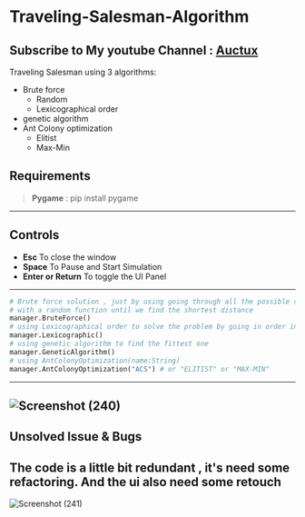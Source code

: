 # Traveling-Salesman-Algorithm
 Subscribe to My youtube Channel : [Auctux](https://www.youtube.com/c/Auctux)
 ---
 Traveling Salesman using 3 algorithms:
 - Brute force
   - Random
   - Lexicographical order
 - genetic algorithm
 - Ant Colony optimization
   - Elitist
   - Max-Min
## Requirements
> **Pygame** : pip install pygame

---
## Controls
- **Esc**   To close the window
- **Space** To Pause and Start Simulation
- **Enter or Return** To toggle the UI Panel
---
```python:main.py
# Brute force solution , just by using going through all the possible combination 
# with a random function until we find the shortest distance
manager.BruteForce() 
# using Lexicographical order to solve the problem by going in order into all the possible routes
manager.Lexicographic()
# using genetic algorithm to find the fittest one
manager.GeneticAlgorithm()
# using AntColonyOptimization(name:String) 
manager.AntColonyOptimization("ACS") # or "ELITIST" or "MAX-MIN"

```
---
![Screenshot (240)](https://user-images.githubusercontent.com/48150537/136697477-262bc770-9986-44ba-9441-7ea6964fb487.png)
---
## Unsolved Issue & Bugs
The code is a little bit redundant , it's need some refactoring.
And the ui also need some retouch
---
![Screenshot (241)](https://user-images.githubusercontent.com/48150537/136697483-3936c2de-323b-474a-95f8-7976a9447a96.png)
